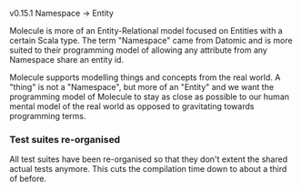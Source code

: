v0.15.1 Namespace -> Entity

Molecule is more of an Entity-Relational model focused on Entities with a certain Scala type. The term "Namespace" came from Datomic and is more suited to their programming model of allowing any attribute from any Namespace share an entity id.

Molecule supports modelling things and concepts from the real world. A "thing" is not a "Namespace", but more of an "Entity" and we want the programming model of Molecule to stay as close as possible to our human mental model of the real world as opposed to gravitating towards programming terms.


### Test suites re-organised

All test suites have been re-organised so that they don't extent the shared actual tests anymore. This cuts the compilation time down to about a third of before.